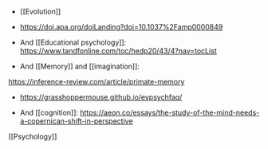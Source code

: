 - [[Evolution]]

- https://doi.apa.org/doiLanding?doi=10.1037%2Famp0000849

- And [[Educational psychology]]: https://www.tandfonline.com/toc/hedp20/43/4?nav=tocList

- And [[Memory]] and [[imagination]]:

https://inference-review.com/article/primate-memory

- https://grasshoppermouse.github.io/evpsychfaq/

- And [[cognition]]: https://aeon.co/essays/the-study-of-the-mind-needs-a-copernican-shift-in-perspective

[[Psychology]]
